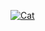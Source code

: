 [![Cat](https://github.com/MrRealM02/MrRealM02/blob/master/cat.gif)](https://controlc.com/25b8fde1)
